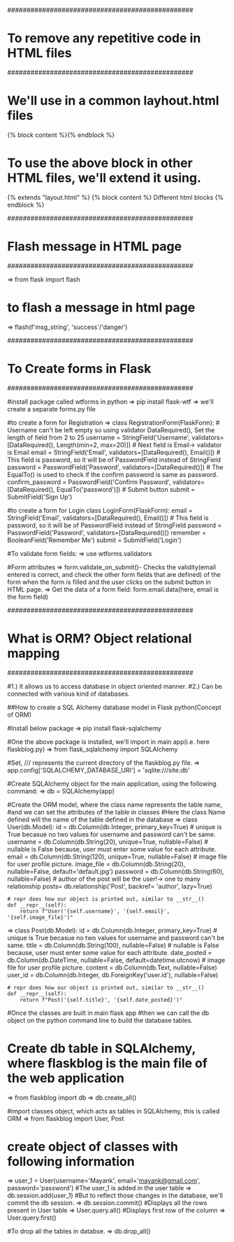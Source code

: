 ################################################
# To remove any repetitive code in HTML files
################################################

# We'll use in a common layhout.html files
{% block content %}{% endblock %}

# To use the above block in other HTML files, we'll extend it using.
{% extends "layout.html" %}
{% block content %}
Different html blocks
{% endblock %}

################################################
# Flash message in HTML page
################################################

=> from flask import flash
# to flash a message in html page
=> flash(f'msg_string', 'success'/'danger')

################################################
# To Create forms in Flask
################################################

#install package called wtforms in python
=> pip install flask-wtf
=> we'll create a separate forms.py file

#to create a form for Registration
=>
class RegistrationForm(FlaskForm):
    # Username can't be left empty so using validator DataRequired(), Set the length of field from 2 to 25
    username = StringField('Username', validators=[DataRequired(), Length(min=2, max=20)])
    # Next field is Email-> validator is Email
    email = StringField('Email', validators=[DataRequired(), Email()])
    # This field is password, so it will be of PasswordField instead of StringField
    password = PasswordField('Password', validators=[DataRequired()])
    # The EqualTo() is used to check if the confirm password is same as password.
    confirm_password = PasswordField('Confirm Password', validators=[DataRequired(), EqualTo('password')])
    # Submit button
    submit = SubmitField('Sign Up')

#to create a form for Login
class LoginForm(FlaskForm):
    email = StringField('Email', validators=[DataRequired(), Email()])
    # This field is password, so it will be of PasswordField instead of StringField
    password = PasswordField('Password', validators=[DataRequired()])
    remember = BooleanField('Remember Me')
    submit = SubmitField('Login')

#To validate form fields:
=> use wtforms.validators

#Form attributes
=> form.validate_on_submit()- Checks the validity(email entered is correct, and check the other
  form fields that are defined) of the form when the form is filled and the user clicks on the submit button in HTML page.
=> Get the data of a form field: form.email.data(here, email is the form field)

################################################
# What is ORM?  Object relational mapping
################################################

#1.) It allows us to access database in object oriented manner.
#2.) Can be connected with various kind of databases.

##How to create a SQL Alchemy database model in Flask python(Concept of ORM)

#Install below package
=> pip install flask-sqlalchemy

#One the above package is installed, we'll import in main app(i.e. here flaskblog.py)
=> from flask_sqlalchemy import SQLAlchemy

#Set, /// represents the current directory of the flaskblog.py file.
=> app.config['SQLALCHEMY_DATABASE_URI'] = 'sqlite:///site.db'

#Create SQLAlchemy object for the main application, using the following command:
=> db = SQLAlchemy(app)

#Create the ORM model, where the class name represents the table name,
#and we can set the attributes of the table in classes
#Here the class Name defined will the name of the table defined in the database
=>
class User(db.Model):
    id = db.Column(db.Integer, primary_key=True)
    # unique is True becasue no two values for username and password can't be same.
    username = db.Column(db.String(20), unique=True, nullable=False)
    # nullable is False because, user must enter some value for each attribute.
    email = db.Column(db.String(120), unique=True, nullable=False)
    # image file for user profile picture.
    image_file = db.Column(db.String(20), nullable=False, default='default.jpg')
    password = db.Column(db.String(60), nullable=False)
    # author of the post will be the user!-> one to many relationship
    posts= db.relationship('Post', backref= 'author', lazy=True)

    # repr does how our object is printed out, similar to __str__()
    def __repr__(self):
        return f"User('{self.username}', '{self.email}', '{self.image_file}')"
=>
class Post(db.Model):
    id = db.Column(db.Integer, primary_key=True)
    # unique is True becasue no two values for username and password can't be same.
    title = db.Column(db.String(100), nullable=False)
    # nullable is False because, user must enter some value for each attribute.
    date_posted = db.Column(db.DateTime, nullable=False, default=datetime.utcnow)
    # image file for user profile picture.
    content = db.Column(db.Text, nullable=False)
    user_id = db.Column(db.Integer, db.ForeignKey('user.id'), nullable=False)

    # repr does how our object is printed out, similar to __str__()
    def __repr__(self):
        return f"Post('{self.title}', '{self.date_posted}')"

#Once the classes are built in main flask app
#then we can call the db object on the python command line to build the database tables.

# Create db table in SQLAlchemy, where flaskblog is the main file of the web application
=> from flaskblog import db
=> db.create_all()

#import classes object, which acts as tables in SQLAlchemy, this is called ORM
=> from flaskblog import User, Post

# create object of classes with following information
=> user_1 = User(username='Mayank', email='mayank@gmail.com', password='password')
#The user_1 is added in the user table
=> db.session.add(user_1)
#But to reflect those changes in the database, we'll commit the db session.
=> db.session.commit()
#Displays all the rows present in User table
=> User.query.all()
#Displays first row of the column
=> User.query.first()

#To drop all the tables in databse.
=> db.drop_all()

